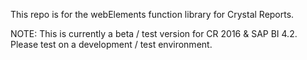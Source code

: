 This repo is for the webElements function library for Crystal Reports. 

NOTE: This is currently a beta / test version for CR 2016 & SAP BI 4.2.  Please test on a development / test environment.
